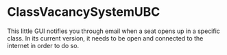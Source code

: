 # ClassVacancySystemUBC
This little GUI notifies you through email when a seat opens up in a specific class. In its current version, it needs to be open and connected to the internet in order to do so.
